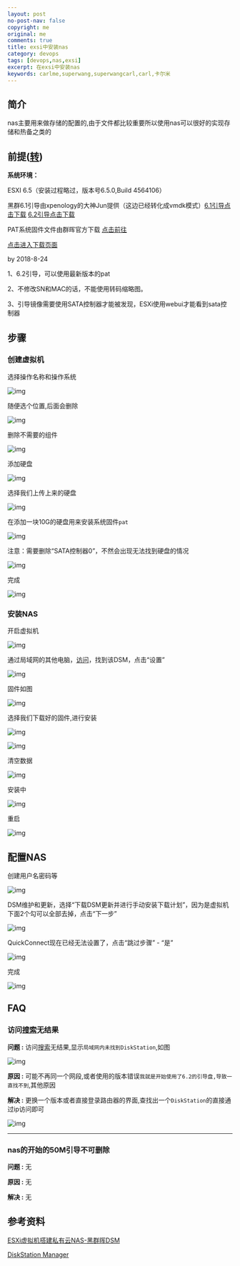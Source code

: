 ```yaml
---
layout: post
no-post-nav: false 
copyright: me
original: me
comments: true
title: exsi中安装nas
category: devops
tags: [devops,nas,exsi]
excerpt: 在exsi中安装nas
keywords: carlme,superwang,superwangcarl,carl,卡尔米
---
```




## 简介

nas主要用来做存储的配置的,由于文件都比较重要所以使用nas可以很好的实现存储和热备之类的

## 前提([转](http://www.myxzy.com/post-462.html))

**系统环境：**

ESXI 6.5（安装过程略过，版本号6.5.0,Build 4564106）

黑群6.1引导由xpenology的大神Jun提供（这边已经转化成vmdk模式）[6.1引导点击下载](http://d.myxzy.com/462/synoboot.zip) [6.2引导点击下载](http://d.myxzy.com/462/ds3617_6.2.zip)

PAT系统固件文件由群晖官方下载 [点击前往](https://www.synology.cn/zh-cn/support/download/DS3617xs#utilities)

[点击进入下载页面](http://pan.myxzy.com/download.php?id=462)

by 2018-8-24

1、6.2引导，可以使用最新版本的pat

2、不修改SN和MAC的话，不能使用转码缩略图。

3、引导镜像需要使用SATA控制器才能被发现，ESXi使用webui才能看到sata控制器

## 步骤

### 创建虚拟机

选择操作名称和操作系统

![img](../../assets/images/blog/2019/20190421164937.png)

随便选个位置,后面会删除

![img](../../assets/images/blog/2019/20190421165019.png)

删除不需要的组件

![img](../../assets/images/blog/2019/20190421165108.png)

添加硬盘

![img](../../assets/images/blog/2019/20190421165146.png)

选择我们上传上来的硬盘

![img](../../assets/images/blog/2019/20190421165212.png)

在添加一块10G的硬盘用来安装系统固件`pat`

![img](../../assets/images/blog/2019/20190421165317.png)

注意：需要删除“SATA控制器0”，不然会出现无法找到硬盘的情况

![img](../../assets/images/blog/2019/20190421171343.png)

完成

![img](../../assets/images/blog/2019/20190421165357.png)

### 安装NAS

开启虚拟机

![img](../../assets/images/blog/2019/20190421171202.png)

通过局域网的其他电脑，[访问](http://find.synology.com/)，找到该DSM，点击“设置”

![img](../../assets/images/blog/2019/20190421172247.png)

固件如图

![img](../../assets/images/blog/2019/20190421225543.png)

选择我们下载好的固件,进行安装

![img](../../assets/images/blog/2019/20190421172709.png)

![img](../../assets/images/blog/2019/20190421173028.png)

清空数据

![img](../../assets/images/blog/2019/20190421172842.png)

安装中

![img](../../assets/images/blog/2019/20190421173056.png)

重启

![img](../../assets/images/blog/2019/20190421173235.png)

## 配置NAS

创建用户名密码等

![img](../../assets/images/blog/2019/20190421173313.png)

DSM维护和更新，选择“下载DSM更新并进行手动安装下载计划”，因为是虚拟机下面2个勾可以全部去掉，点击“下一步”

![img](../../assets/images/blog/2019/20190421173501.png)

QuickConnect现在已经无法设置了，点击“跳过步骤” - “是”

![img](../../assets/images/blog/2019/20190421173620.png)

完成

![img](../../assets/images/blog/2019/20190421173647.png)

## FAQ

### 访问[搜索](http://find.synology.com/)无结果

**问题 :** 访问[搜索](http://find.synology.com/)无结果,显示`局域网内未找到DiskStation`,如图

![img](../../assets/images/blog/2019/20190421172431.png)

**原因 :** 可能不再同一个网段,或者使用的版本错误`我就是开始使用了6.2的引导盘,导致一直找不到`,其他原因

**解决 :** 更换一个版本或者直接登录路由器的界面,查找出一个`DiskStation`的直接通过ip访问即可

![img](../../assets/images/blog/2019/20190421172558.png)

***

### nas的开始的50M引导不可删除

**问题 :** 无

**原因 :** 无

**解决 :** 无

## 参考资料

[ESXi虚拟机搭建私有云NAS-黑群晖DSM](http://www.myxzy.com/post-462.html)

[DiskStation Manager](https://www.synology.com/zh-cn/knowledgebase/DSM/video)